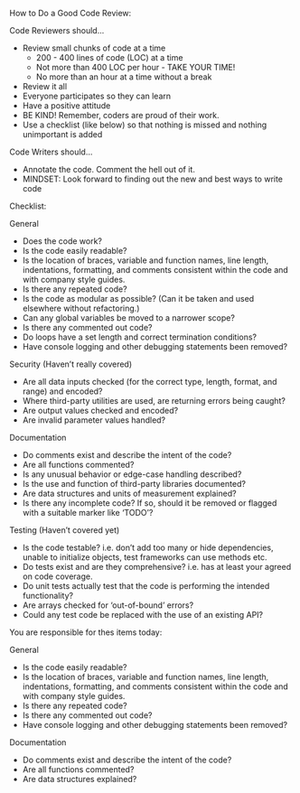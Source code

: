 How to Do a Good Code Review:

Code Reviewers should...

* Review small chunks of code at a time
    * 200 - 400 lines of code (LOC) at a time
    * Not more than 400 LOC per hour - TAKE YOUR TIME!
    * No more than an hour at a time without a break
* Review it all
* Everyone participates so they can learn
* Have a positive attitude
* BE KIND! Remember, coders are proud of their work.
* Use a checklist (like below) so that nothing is missed and nothing unimportant is added

Code Writers should…

* Annotate the code. Comment the hell out of it.
* MINDSET: Look forward to finding out the new and best ways to write code


Checklist:

General

* Does the code work?
* Is the code easily readable?
* Is the location of braces, variable and function names, line length, indentations, formatting, and comments consistent within the code and with company style guides.
* Is there any repeated code?
* Is the code as modular as possible? (Can it be taken and used elsewhere without refactoring.)
* Can any global variables be moved to a narrower scope?
* Is there any commented out code?
* Do loops have a set length and correct termination conditions?
* Have console logging and other debugging statements been removed?

Security (Haven’t really covered)

* Are all data inputs checked (for the correct type, length, format, and range) and encoded?
* Where third-party utilities are used, are returning errors being caught?
* Are output values checked and encoded?
* Are invalid parameter values handled?

Documentation

* Do comments exist and describe the intent of the code?
* Are all functions commented?
* Is any unusual behavior or edge-case handling described?
* Is the use and function of third-party libraries documented?
* Are data structures and units of measurement explained?
* Is there any incomplete code? If so, should it be removed or flagged with a suitable marker like ‘TODO’?

Testing (Haven’t covered yet)

* Is the code testable? i.e. don’t add too many or hide dependencies, unable to initialize objects, test frameworks can use methods etc.
* Do tests exist and are they comprehensive? i.e. has at least your agreed on code coverage.
* Do unit tests actually test that the code is performing the intended functionality?
* Are arrays checked for ‘out-of-bound’ errors?
* Could any test code be replaced with the use of an existing API?


You are responsible for thes items today:

General

* Is the code easily readable?
* Is the location of braces, variable and function names, line length, indentations, formatting, and comments consistent within the code and with company style guides.
* Is there any repeated code?
* Is there any commented out code?
* Have console logging and other debugging statements been removed?

Documentation

* Do comments exist and describe the intent of the code?
* Are all functions commented?
* Are data structures explained?
